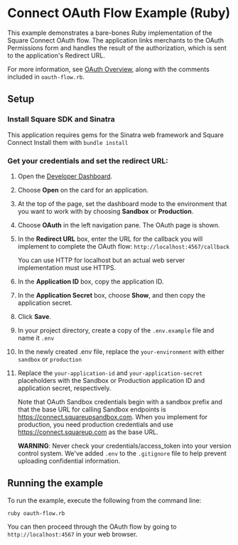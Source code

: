 # Connect OAuth Flow Example (Ruby)

This example demonstrates a bare-bones Ruby implementation of the Square Connect OAuth flow. The application links merchants to the OAuth Permissions form and handles the result of the authorization, which is sent to the application's Redirect URL.

For more information, see [OAuth Overview](https://docs.connect.squareup.com/api/oauth#oauth-overview), along with the comments included in `oauth-flow.rb`.

## Setup

### Install Square SDK and Sinatra

This application requires gems for the Sinatra web framework and Square Connect
Install them with `bundle install`

### Get your credentials and set the redirect URL:

1. Open the [Developer Dashboard](https://developer.squareup.com/apps).
1. Choose **Open** on the card for an application.
1. At the top of the page, set the dashboard mode to the environment that you want to work with by choosing **Sandbox** or **Production**.
1. Choose **OAuth** in the left navigation pane. The OAuth page is shown.
1. In the **Redirect URL** box, enter the URL for the callback you will implement to complete the OAuth flow:
    `http://localhost:4567/callback`

    You can use HTTP for localhost but an actual web server implementation must use HTTPS.
1. In the **Application ID** box, copy the application ID.
1. In the **Application Secret** box, choose **Show**, and then copy the application secret.
1. Click **Save**.
1. In your project directory, create a copy of the `.env.example` file and name it `.env`
1. In the newly created .env file, replace the `your-environment` with either `sandbox` or `production`
1. Replace the `your-application-id` and `your-application-secret` placeholders with the Sandbox or Production application ID and application secret, respectively.

    Note that OAuth Sandbox credentials begin with a sandbox prefix and that the base URL for calling Sandbox endpoints is https://connect.squareupsandbox.com. When you implement for production, you need production credentials and use https://connect.squareup.com as the base URL.

   **WARNING**: Never check your credentials/access_token into your version control system. We've added `.env` to the `.gitignore` file to help prevent uploading confidential information.

## Running the example

To run the example, execute the following from the command line:

    ruby oauth-flow.rb

You can then proceed through the OAuth flow by going to `http://localhost:4567` in your web browser.

